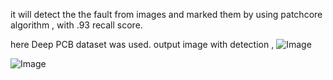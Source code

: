 it will detect the the fault from images and marked them by using patchcore algorithm , with .93 recall score.

here Deep PCB dataset was used.
output image with detection , 
![Image](https://github.com/user-attachments/assets/f883b113-6372-4c8e-ba52-2a06bc55e970)

![Image](https://github.com/user-attachments/assets/6fd5cc1c-0867-4ff4-b905-999581ec60d7)

